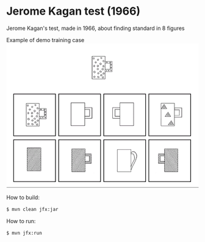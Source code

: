 Jerome Kagan test (1966)
=============

Jerome Kagan's test, made in 1966, about finding standard in 8 figures

Example of demo training case
![alt text][demo]

How to build:

```sh
$ mvn clean jfx:jar
```

How to run:

```sh
$ mvn jfx:run
```
[demo]: https://github.com/MysterionRise/kagan-figures/blob/master/src/main/resources/compare/DemoFullImage.png?raw=true "Demo"

